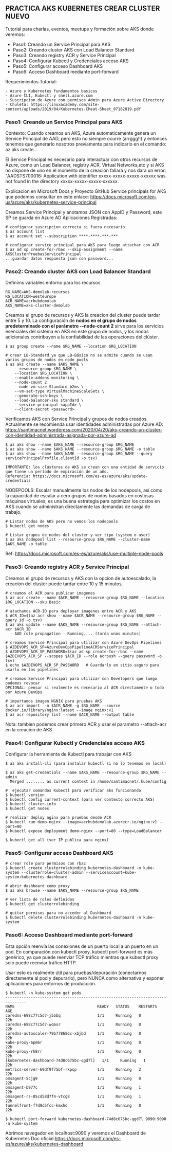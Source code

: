 **PRACTICA AKS KUBERNETES CREAR CLUSTER NUEVO**
------------------------------------------------------------------

Tutorial para charlas, eventos, meetups y formación sobre AKS donde veremos:

   - Paso1: Creando un Service Principal para AKS
   - Paso2: Creando cluster AKS con Load Balancer Standard
   - Paso3: Creando registry ACR y Service Principal
   - Paso4: Configurar Kubectl y Credenciales acceso AKS
   - Paso5: Configurar acceso Dashboard AKS
   - Paso6: Acceso Dashboard mediante port-forward

Requerimientos Tutorial:

    - Azure y Kubernetes fundamentos basicos
    - Azure CLI, Kubectl y shell.azure.com
    - Suscripcion de Azure con permisos Admin para Azure Active Directory
    - Chuleta: https://linuxacademy.com/site-content/uploads/2019/04/Kubernetes-Cheat-Sheet_07182019.pdf

### Paso1: Creando un Service Principal para AKS

Contexto: Cuando creamos un AKS, Azure automaticamente genera un Service Principal de AAD, pero esto no siempre ocurre (arrggg!!) y entonces tenemos que generarlo nosotros previamente para indicarlo en el comando: az aks create... 

El Service Principal es necesario para interactuar con otros recursos de Azure, como un Load Balancer, registry ACR, Virtual Networks,etc y si AKS no dispone de uno en el momento de la creación fallará y nos dara un error: "AADSTS700016: Application with identifier xxxxx-xxxxx-xxxxx-xxxxxx was not found in the directory xxxxx-xxxxx-xxxxx-xxxxxx.

Explicacion en Microsoft Docs y Proyecto GitHub Service principals for AKS que podemos consultar en este enlace: 
https://docs.microsoft.com/en-us/azure/aks/kubernetes-service-principal

Creamos Service Principal y anotamos JSON con AppID y Password, este SP se guarda en Azure AD Aplicaciones Registradas:
```
# configurar suscripcion correcta si fuera necesario
$ az account list
$ az account set --subscription ****-****-***-***

# configurar service principal para AKS para luego attachar con ACR
$ az ad sp create-for-rbac --skip-assignment --name AKSClusterPruebasServicePrincipal
...guardar datos respuesta json con password...
```

### Paso2: Creando cluster AKS con Load Balancer Standard

Definims variables entorno para los recursos
```
RG_NAME=AKS-demolab-recursos
RG_LOCATION=westeurope
ACR_NAME=acrhubdemolab
AKS_NAME=aks-cluster-demolab
```

Creamos el grupo de recursos y AKS la creacion del cluster puede tardar entre 5 y 10.
La configuración de **nodos en el grupo de nodos predeterminado con el parámetro --node-count 2** sirve para los servicios esenciales del sistema en AKS en este grupo de nodos, y los nodos adicionales contribuyen a la confiabilidad de las operaciones del clúster.
```
$ az group create --name $RG_NAME --location $RG_LOCATION

# crear LB-Standard ya que LB-Básico no se admite cuando se usan varios grupos de nodos en node pools
$ az aks create --name $AKS_NAME \
    --resource-group $RG_NAME \
    --location $RG_LOCATION \
    --enable-addons monitoring \
    --node-count 2
    --node-vm-size Standard_b2ms \
    --vm-set-type VirtualMachineScaleSets \
    --generate-ssh-keys \
    --load-balancer-sku standard \
    --service-principal <appId> \
    --client-secret <password>
```    
    
Verificamos AKS con Service Principal y grupos de nodos creados. Actualmente se recomienda usar identidades administradas por Azure AD:
https://santimacnet.wordpress.com/2020/04/20/aks-creando-un-cluster-con-identidad-administrada-asignada-por-azure-ad
```
$ az aks show --name $AKS_NAME --resource-group $RG_NAME 
$ az aks show --name $AKS_NAME --resource-group $RG_NAME -o table    
$ az aks show --name $AKS_NAME --resource-group $RG_NAME --query servicePrincipalProfile.clientId -o tsv)

IMPORTANTE: los clústeres de AKS se crean con una entidad de servicio que tiene un período de expiración de un año.
Referencia: https://docs.microsoft.com/es-es/azure/aks/update-credentials
```


NODEPOOLS: Escalar manualmente los nodos de los nodepools, así como la capacidad de escalar a cero grupos de nodos basados en costosas máquinas virtuales, es una buena estrategia para optimizar los costos en AKS cuando se administran directamente las demandas de carga de trabajo. 
```
# Listar nodos de AKS pero no vemos los nodepools
$ kubectl get nodes

# Listar grupos de nodos del cluster y ver tipo (system o user)
$ az aks nodepool list --resource-group $RG_NAME --cluster-name $AKS_NAME -o table
```
Ref: https://docs.microsoft.com/es-es/azure/aks/use-multiple-node-pools


### Paso3: Creando registry ACR y Service Principal

Creamos el grupo de recursos y AKS con la opcion de autoescalado, la creacion del cluster puede tardar entre 10 y 15 minutos.
```
# creamos el ACR para publicar imagenes
$ az acr create --name $ACR_NAME --resource-group $RG_NAME --location $RG_LOCATION --sku Basic

# atachamos ACR-ID para deployar imagenes entre ACR y AKS
$ ACR_ID=$(az acr show --name $ACR_NAME --resource-group $RG_NAME --query id -o tsv)
$ az aks update --name $AKS_NAME --resource-group $RG_NAME --attach-acr $ACR_ID
  - AAD role propagation - Running.... (tarda unos minutos)
  
# creamos Service Principal para utilizar con Azure DevOps Pipelines
$ AZDEVOPS_ACR_SP=AzureDevOpsPipelineACRServicePrincipal
$ AZDEVOPS_ACR_SP_PASSWORD=$(az ad sp create-for-rbac --name $AZDEVOPS_ACR_SP --scopes $ACR_ID --role acrpush --query password -o tsv)
$ echo $AZDEVOPS_ACR_SP_PASSWORD   # Guardarlo en sitio seguro para usarlo en los pipelines

# creamos Service Principal para utilizar con Developers que luego podemos revocar
OPCIONAL: pensar si realmente es necesario al ACR directamente o todo por Azure DevOps
    
# importamos imagen NGNIX para pruebas AKS
$ az acr import  -n $ACR_NAME -g $RG_NAME --source docker.io/library/nginx:latest --image nginx:v1
$ az acr repository list --name $ACR_NAME --output table
```

Nota: tambien podemos crear primero ACR y usar el parametro --attach-acr en la creacion de AKS

### Paso4: Configurar Kubectl y Credenciales acceso AKS

Configurar la herramienta de Kubectl para trabajar con AKS
```
$ az aks install-cli (para instalar kubectl si no lo tenemos en local)

$ az aks get-credentials --name $AKS_NAME --resource-group $RG_NAME --admin
  Merged ........ as current context in /home/santimacnet/.kube/config

#  ejecutar comandos Kubectl para verificar aks funcionando
$ kubectl version
$ kubectl config current-context (para ver contexto correcto AKS)
$ kubectl cluster-info
$ kubectl get nodes

# realizar deploy nginx para pruebas desde ACR
$ kubectl run demo-nginx --image=acrhubdemolab.azurecr.io/nginx:v1 --port=80
$ kubectl expose deployment demo-nginx --port=80 --type=LoadBalancer

$ kubectl get all (ver IP publica para nginx)
```

### Paso5: Configurar acceso Dashboard AKS

```
# crear role para permisos con rbac
$ kubectl create clusterrolebinding kubernetes-dashboard -n kube-system --clusterrole=cluster-admin --serviceaccount=kube-system:kubernetes-dashboard

# abrir dashboard como proxy
$ az aks browse --name $AKS_NAME --resource-group $RG_NAME

# ver lista de roles definidos
$ kubectl get clusterrolebinding 

# quitar permisos para no acceder al Dashboard
$ kubectl delete clusterrolebinding kubernetes-dashboard -n kube-system
```

### Paso6: Acceso Dashboard mediante port-forward

Esta opción reenvía las conexiones de un puerto local a un puerto en un pod. En comparación con kubectl proxy, kubectl port-forward es más genérico, ya que puede reenviar TCP tráfico mientras que kubectl proxy solo puede reenviar tráfico HTTP.

Usar esto es realmente útil para pruebas/depuración (conectarnos directamente al pod y depurarlo), pero NUNCA como alternativa y exponer aplicaciones para entornos de producción.

```
$ kubectl -n kube-system get pods
-------------------------------------------------------------------------------
NAME                                    READY   STATUS    RESTARTS   AGE
coredns-698c77c5d7-j5bbq                1/1     Running   0          22h
coredns-698c77c5d7-wq6sr                1/1     Running   0          22h
coredns-autoscaler-79b778686c-xbjbd     1/1     Running   0          22h
kube-proxy-6pm6r                        1/1     Running   0          22h
kube-proxy-rh8rr                        1/1     Running   0          22h
[kubernetes-dashboard-74d8c675bc-qgd7l]   1/1     Running   1          22h
metrics-server-69df9f75bf-rkpsp         1/1     Running   2          22h
omsagent-5cjg9                          1/1     Running   0          22h
omsagent-b977c                          1/1     Running   1          22h
omsagent-rs-85cd58d7f4-vtcg8            1/1     Running   1          22h
tunnelfront-f7d9d5fcc-kmxhd             1/1     Running   0          22h

$ kubectl port-forward kubernetes-dashboard-74d8c675bc-qgd7l 9090:9090 -n kube-system
```
Abrimos navegador en localhost:9090 y veremos el Dashboard de Kubernetes
Doc oficial:https://docs.microsoft.com/es-es/azure/aks/kubernetes-dashboard


